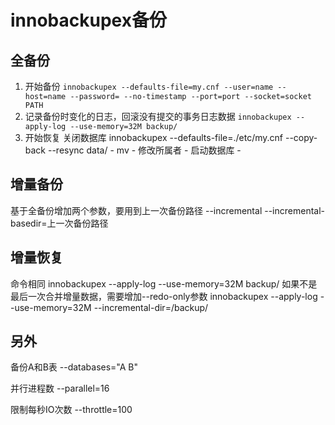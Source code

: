 # innobackupex备份
## 全备份

1. 开始备份
`innobackupex --defaults-file=my.cnf --user=name --host=name --password= --no-timestamp --port=port --socket=socket  PATH`
2. 记录备份时变化的日志，回滚没有提交的事务日志数据
`innobackupex --apply-log --use-memory=32M backup/`
3. 开始恢复
关闭数据库
innobackupex --defaults-file=./etc/my.cnf --copy-back --resync data/ - 
mv -
修改所属者 -
启动数据库 -


## 增量备份
基于全备份增加两个参数，要用到上一次备份路径
--incremental
--incremental-basedir=上一次备份路径

## 增量恢复
命令相同
innobackupex --apply-log --use-memory=32M backup/
如果不是最后一次合并增量数据，需要增加--redo-only参数
innobackupex --apply-log --use-memory=32M --incremental-dir=/backup/

## 另外
 备份A和B表
--databases="A B"

 并行进程数
--parallel=16

 限制每秒IO次数
--throttle=100
